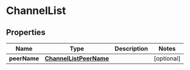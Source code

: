 
# ChannelList

## Properties
Name | Type | Description | Notes
------------ | ------------- | ------------- | -------------
**peerName** | [**ChannelListPeerName**](ChannelListPeerName.md) |  |  [optional]



